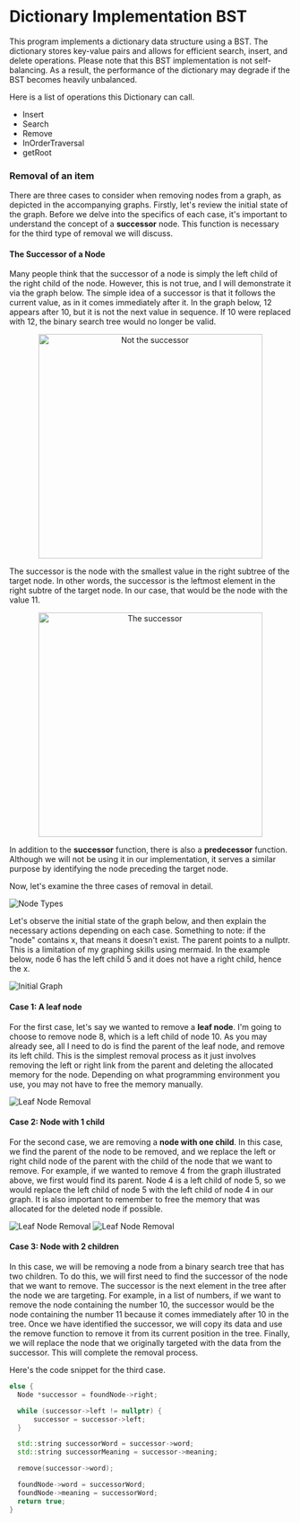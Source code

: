# Dictionary Implementation BST

This program implements a dictionary data structure using a BST. The dictionary stores key-value pairs and allows for efficient search, insert, and delete operations. Please note that this BST implementation is not self-balancing. As a result, the performance of the dictionary may degrade if the BST becomes heavily unbalanced.

Here is a list of operations this Dictionary can call.

- Insert
- Search
- Remove
- InOrderTraversal
- getRoot

### Removal of an item

There are three cases to consider when removing nodes from a graph, as depicted in the accompanying graphs. Firstly, let's review the initial state of the graph. Before we delve into the specifics of each case, it's important to understand the concept of a **successor** node. This function is necessary for the third type of removal we will discuss.

#### The Successor of a Node

Many people think that the successor of a node is simply the left child of the right child of the node. However, this is not true, and I will demonstrate it via the graph below. The simple idea of a successor is that it follows the current value, as in it comes immediately after it. In the graph below, 12 appears after 10, but it is not the next value in sequence. If 10 were replaced with 12, the binary search tree would no longer be valid.

<p align="center">
  <picture>
    <source media="(prefers-color-scheme: light)" srcset="/src/imgs/notthesuccessor.png">
    <source media="(prefers-color-scheme: dark)" srcset="/src/imgs/notthesuccessorDarkMode.png">
    <img alt="Not the successor" width="400px" src="/src/imgs/notthesuccessor.png">
  </picture>
</p>

The successor is the node with the smallest value in the right subtree of the target node. In other words, the successor is the leftmost element in the right subtre of the target node. In our case, that would be the node with the value 11.

<p align="center">
  <picture>
    <source media="(prefers-color-scheme: light)" srcset="/src/imgs/thesuccessor.png">
    <source media="(prefers-color-scheme: dark)" srcset="/src/imgs/thesuccessorDarkMode.png">
    <img  alt="The successor" width="400px" src="/src/imgs/thesuccessor.png">
  </picture>
</p>

In addition to the **successor** function, there is also a **predecessor** function. Although we will not be using it in our implementation, it serves a similar purpose by identifying the node preceding the target node.

Now, let's examine the three cases of removal in detail.

<picture>
  <source media="(prefers-color-scheme: light)" srcset="/src/imgs/nodetypes.png">
  <source media="(prefers-color-scheme: dark)" srcset="/src/imgs/nodetypesDarkMode.png">
  <img alt="Node Types" src="/src/imgs/nodetypes.png">
</picture>

Let's observe the initial state of the graph below, and then explain the necessary actions depending on each case. Something to note: if the "node" contains x, that means it doesn't exist. The parent points to a nullptr. This is a limitation of my graphing skills using mermaid. In the example below, node 6 has the left child 5 and it does not have a right child, hence the x.

<picture>
  <source media="(prefers-color-scheme: light)" srcset="/src/imgs/initialgraph.png">
  <source media="(prefers-color-scheme: dark)" srcset="/src/imgs/initialgraphDarkMode.png">
  <img alt="Initial Graph" src="/src/imgs/initialgraph.png">
</picture>

#### Case 1: A leaf node

For the first case, let's say we wanted to remove a **leaf node**. I'm going to choose to remove node 8, which is a left child of node 10. As you may already see, all I need to do is find the parent of the leaf node, and remove its left child. This is the simplest removal process as it just involves removing the left or right link from the parent and deleting the allocated memory for the node. Depending on what programming environment you use, you may not have to free the memory manually.

<picture>
  <source media="(prefers-color-scheme: light)" srcset="/src/imgs/leafnoderemoval.png">
  <source media="(prefers-color-scheme: dark)" srcset="/src/imgs/leafnoderemovalDarkMode.png">
  <img alt="Leaf Node Removal" src="/src/imgs/leafnoderemoval.png">
</picture>

#### Case 2: Node with 1 child

For the second case, we are removing a **node with one child**. In this case, we find the parent of the node to be removed, and we replace the left or right child node of the parent with the child of the node that we want to remove. For example, if we wanted to remove 4 from the graph illustrated above, we first would find its parent. Node 4 is a left child of node 5, so we would replace the left child of node 5 with the left child of node 4 in our graph. It is also important to remember to free the memory that was allocated for the deleted node if possible.

<picture>
  <source media="(prefers-color-scheme: light)" srcset="/src/imgs/nodewith1ONE.png">
  <source media="(prefers-color-scheme: dark)" srcset="/src/imgs/nodewith1ONEDarkMode.png">
  <img alt="Leaf Node Removal" src="/src/imgs/nodewith1ONE.png">
</picture>

<picture>
  <source media="(prefers-color-scheme: light)" srcset="/src/imgs/nodewith1TWO.png">
  <source media="(prefers-color-scheme: dark)" srcset="/src/imgs/nodewith1TWODarkMode.png">
  <img alt="Leaf Node Removal" src="/src/imgs/nodewith1ONE.png">
</picture>

#### Case 3: Node with 2 children

In this case, we will be removing a node from a binary search tree that has two children. To do this, we will first need to find the successor of the node that we want to remove. The successor is the next element in the tree after the node we are targeting. For example, in a list of numbers, if we want to remove the node containing the number 10, the successor would be the node containing the number 11 because it comes immediately after 10 in the tree. Once we have identified the successor, we will copy its data and use the remove function to remove it from its current position in the tree. Finally, we will replace the node that we originally targeted with the data from the successor. This will complete the removal process.

Here's the code snippet for the third case.

```cpp
else {
  Node *successor = foundNode->right;

  while (successor->left != nullptr) {
      successor = successor->left;
  }

  std::string successorWord = successor->word;
  std::string successorMeaning = successor->meaning;

  remove(successor->word);

  foundNode->word = successorWord;
  foundNode->meaning = successorWord;
  return true;
}
```
